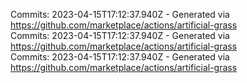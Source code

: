 Commits: 2023-04-15T17:12:37.940Z - Generated via https://github.com/marketplace/actions/artificial-grass
<br>
Commits: 2023-04-15T17:12:37.940Z - Generated via https://github.com/marketplace/actions/artificial-grass
<br>
Commits: 2023-04-15T17:12:37.940Z - Generated via https://github.com/marketplace/actions/artificial-grass
<br>
